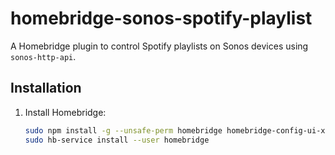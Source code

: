 # homebridge-sonos-spotify-playlist

A Homebridge plugin to control Spotify playlists on Sonos devices using `sonos-http-api`.

## Installation
1. Install Homebridge:
   ```bash
   sudo npm install -g --unsafe-perm homebridge homebridge-config-ui-x
   sudo hb-service install --user homebridge